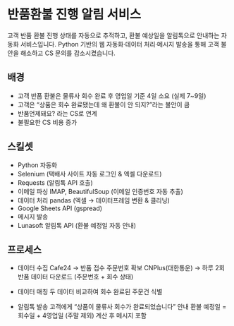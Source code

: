 # 반품환불 진행 알림 서비스
고객 반품 환불 진행 상태를 자동으로 추적하고, 환불 예상일을 알림톡으로 안내하는 자동화 서비스입니다.
Python 기반의 웹 자동화·데이터 처리·메시지 발송을 통해 고객 불안을 해소하고 CS 문의를 감소시켰습니다.

## 배경

- 고객 반품 환불은 물류사 회수 완료 후 영업일 기준 4일 소요 (실제 7~9일)
- 고객은 “상품은 회수 완료됐는데 왜 환불이 안 되지?”라는 불안이 큼
- 반품언제돼요? 라는 CS로 연계
- 불필요한 CS 비용 증가


## 스킬셋

- Python 자동화
- Selenium (택배사 사이트 자동 로그인 & 엑셀 다운로드)
- Requests (알림톡 API 호출)
- 이메일 파싱
  IMAP, BeautifulSoup (이메일 인증번호 자동 추출)
- 데이터 처리
  pandas (엑셀 → 데이터프레임 변환 & 클리닝)
- Google Sheets API (gspread)
- 메시지 발송
- Lunasoft 알림톡 API (환불 예정일 자동 안내)

## 프로세스

- 데이터 수집
  Cafe24 → 반품 접수 주문번호 확보
  CNPlus(대한통운) → 하루 2회 반품 데이터 다운로드 (주문번호 + 회수 상태)

- 데이터 매칭
  두 데이터 비교하여 회수 완료된 주문건 식별

- 알림톡 발송
  고객에게 “상품이 물류사 회수가 완료되었습니다” 안내
  환불 예정일 = 회수일 + 4영업일 (주말 제외) 계산 후 메시지 포함
